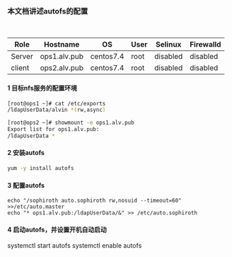 ### 本文档讲述autofs的配置


<html>
<table>
    <thead>
        <th>Role</th>
        <th>Hostname</th>
        <th>OS</th>
        <th>User</th>
        <th>Selinux</th>
        <th>Firewalld</th>
    </thead>
    <tr>
        <td>Server</td>
        <td>ops1.alv.pub</td>
        <td>centos7.4</td>
        <td>root</td>
        <td>disabled</td>
        <td>disabled</td>
    </tr>
    <tr>
        <td>client</td>
        <td>ops2.alv.pub</td>
        <td>centos7.4</td>
         <td>root</td>
        <td>disabled</td>
        <td>disabled</td>
    </tr>
</table>
 </html>

#### 1 目标nfs服务的配置环境

 ```bash
 [root@ops1 ~]# cat /etc/exports
/ldapUserData/alvin *(rw,async)

[root@ops2 ~]# showmount -e ops1.alv.pub
Export list for ops1.alv.pub:
/ldapUserData *

```

#### 2 安装autofs
```bash
yum -y install autofs 
```
#### 3 配置autofs
```
echo "/sophiroth auto.sophiroth rw,nosuid --timeout=60" >>/etc/auto.master 
echo "* ops1.alv.pub:/ldapUserData/&" >> /etc/auto.sophiroth
```

#### 4 启动autofs，并设置开机自动启动
systemctl start autofs
systemctl enable autofs




